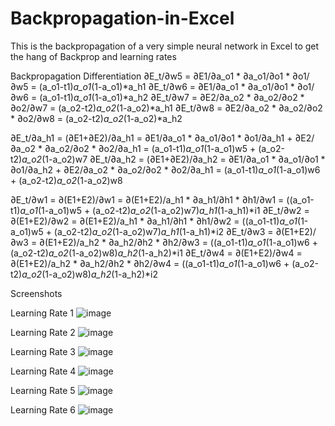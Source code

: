 # Backpropagation-in-Excel
This is the backpropagation of a very simple neural network in Excel to get the hang of Backprop and learning rates




Backpropagation Differentiation
∂E_t/∂w5 = ∂E1/∂a_o1 * ∂a_o1/∂o1 * ∂o1/∂w5 = (a_o1-t1)*a_o1*(1-a_o1)*a_h1
∂E_t/∂w6 = ∂E1/∂a_o1 * ∂a_o1/∂o1 * ∂o1/∂w6 = (a_o1-t1)*a_o1*(1-a_o1)*a_h2
∂E_t/∂w7 = ∂E2/∂a_o2 * ∂a_o2/∂o2 * ∂o2/∂w7 = (a_o2-t2)*a_o2*(1-a_o2)*a_h1
∂E_t/∂w8 = ∂E2/∂a_o2 * ∂a_o2/∂o2 * ∂o2/∂w8 = (a_o2-t2)*a_o2*(1-a_o2)*a_h2

∂E_t/∂a_h1 = (∂E1+∂E2)/∂a_h1 = ∂E1/∂a_o1 * ∂a_o1/∂o1 * ∂o1/∂a_h1 + ∂E2/∂a_o2 * ∂a_o2/∂o2 * ∂o2/∂a_h1 = (a_o1-t1)*a_o1*(1-a_o1)w5 + (a_o2-t2)*a_o2*(1-a_o2)w7
∂E_t/∂a_h2 = (∂E1+∂E2)/∂a_h2 = ∂E1/∂a_o1 * ∂a_o1/∂o1 * ∂o1/∂a_h2 + ∂E2/∂a_o2 * ∂a_o2/∂o2 * ∂o2/∂a_h1 = (a_o1-t1)*a_o1*(1-a_o1)w6 + (a_o2-t2)*a_o2*(1-a_o2)w8

∂E_t/∂w1 = ∂(E1+E2)/∂w1 = ∂(E1+E2)/a_h1 * ∂a_h1/∂h1 * ∂h1/∂w1 = ((a_o1-t1)*a_o1*(1-a_o1)w5 + (a_o2-t2)*a_o2*(1-a_o2)w7)*a_h1*(1-a_h1)*i1
∂E_t/∂w2 = ∂(E1+E2)/∂w2 = ∂(E1+E2)/a_h1 * ∂a_h1/∂h1 * ∂h1/∂w2 = ((a_o1-t1)*a_o1*(1-a_o1)w5 + (a_o2-t2)*a_o2*(1-a_o2)w7)*a_h1*(1-a_h1)*i2
∂E_t/∂w3 = ∂(E1+E2)/∂w3 = ∂(E1+E2)/a_h2 * ∂a_h2/∂h2 * ∂h2/∂w3 = ((a_o1-t1)*a_o1*(1-a_o1)w6 + (a_o2-t2)*a_o2*(1-a_o2)w8)*a_h2*(1-a_h2)*i1
∂E_t/∂w4 = ∂(E1+E2)/∂w4 = ∂(E1+E2)/a_h2 * ∂a_h2/∂h2 * ∂h2/∂w4 = ((a_o1-t1)*a_o1*(1-a_o1)w6 + (a_o2-t2)*a_o2*(1-a_o2)w8)*a_h2*(1-a_h2)*i2



Screenshots

Learning Rate 1
![image](https://user-images.githubusercontent.com/91488625/137532072-a372933e-1ddf-4f88-9b5f-9cad49ed23e0.png)


Learning Rate 2
![image](https://user-images.githubusercontent.com/91488625/137532140-3d7ef790-3e49-47dc-a563-3a1628deac74.png)


Learning Rate 3
![image](https://user-images.githubusercontent.com/91488625/137532160-ee7f2c75-7828-4b70-b837-ba938ed0ee51.png)


Learning Rate 4
![image](https://user-images.githubusercontent.com/91488625/137532190-21b8e6a2-b6ed-4100-aafa-aaba336bf3b8.png)


Learning Rate 5
![image](https://user-images.githubusercontent.com/91488625/137532216-c6a9536d-4549-4b79-bf14-c523b44a914b.png)


Learning Rate 6
![image](https://user-images.githubusercontent.com/91488625/137532253-32a59a60-dce9-44c0-92e6-a5f7cb102b8b.png)
